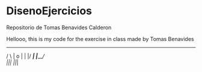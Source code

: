 # DisenoEjercicios
Repositorio de Tomas Benavides Calderon


Hellooo, this is my code for the exercise in class made by Tomas Benavides 


  _____     ____
 /      \  |  o | 
|        |/ ___\| 
|_________/     
|_|_| |_|_|
